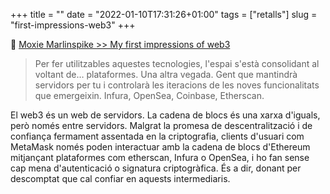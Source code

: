 +++
title = ""
date = "2022-01-10T17:31:26+01:00"
tags = ["retalls"]
slug = "first-impressions-web3"
+++

📎 [Moxie Marlinspike >> My first impressions of web3](https://moxie.org/2022/01/07/web3-first-impressions.html)

> Per fer utilitzables aquestes tecnologies, l'espai s'està consolidant al voltant de… plataformes. Una altra vegada. Gent que mantindrà servidors per tu i controlarà les iteracions de les noves funcionalitats que emergeixin. Infura, OpenSea, Coinbase, Etherscan.

El web3 és un web de servidors. La cadena de blocs és una xarxa d'iguals, però només entre servidors. Malgrat la promesa de descentralització i de confiança fermament assentada en la criptografia, clients d'usuari com MetaMask només poden interactuar amb la cadena de blocs d'Ethereum mitjançant plataformes com etherscan, Infura o OpenSea, i ho fan sense cap mena d'autenticació o signatura criptogràfica. És a dir, donant per descomptat que cal confiar en aquests intermediaris.
